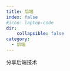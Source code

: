 ```yaml
---
title: 后端
index: false
#icon: laptop-code
dir:
    collapsible: false
category:
  - 后端
---
```


分享后端技术